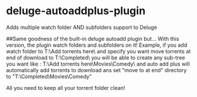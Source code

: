 # deluge-autoaddplus-plugin
Adds multiple watch folder AND subfolders support to Deluge

##Same goodness of the built-in deluge autoadd plugin but...
With this version, the plugin watch folders and subfolders on it!
Example, if you add watch folder to T:\Add torrents here\ and specify you want move torrents at end of download to T:\Completed\ you will be able to create any sub-tree you want like : T:\Add torrents here\Movies\Comedy\ and auto add plus will automatically add torrents to download ans set "move to at end" directory to "T:\Completed\Movies\Comedy\"

All you need to keep all your torrent folder clean!
